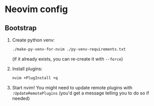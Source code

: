 # Neovim config

## Bootstrap

1. Create python venv:

   ```sh
   ./make-py-venv-for-nvim ./py-venv-requirements.txt
   ```
   (if it already exists, you can re-create it with `--force`)

2. Install plugins:

   ```sh
   nvim +PlugInstall +q
   ```

3. Start nvim! You might need to update remote plugins with `:UpdateRemotePlugins` (you'd get a message telling you to do so if needed)
